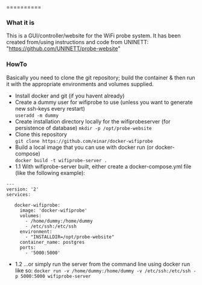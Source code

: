 ==========

### What it is

This is a GUI/controller/website for the WiFi probe system. It has been created from/using
instructions and code from UNINETT: "https://github.com/UNINETT/probe-website"

### HowTo 

Basically you need to clone the git repository; build the container & then run it with the
appropriate environments and volumes supplied.

* Install docker and git (if you havent already)  
* Create a dummy user for wifiprobe to use (unless you want to generate new ssh-keys every restart)  
``` useradd -m dummy ```
* Create installation directory locally for the wifiprobeserver (for persistence of database) 
``` mkdir -p /opt/probe-website ```
* Clone this repository  
``` git clone https://github.com/einar/docker-wifiprobe ```  
* Build a local image that you can use with docker run (or docker-compose)  
``` docker build -t wifiprobe-server . ```  
* 1.1 With wifiprobe-server built, either create a docker-compose.yml file (like the following example):  
~~~~
---
version: '2'
services:

   docker-wifiprobe:
     image: 'docker-wifiprobe'
     volumes:
       - /home/dummy:/home/dummy
       - /etc/ssh:/etc/ssh
     environment:
       - "INSTALLDIR=/opt/probe-website"
     container_name: postgres
     ports:
       - '5000:5000'

~~~~
* 1.2 ...or simply run the server from the command line using docker run like so: 
``` docker run -v /home/dummy:/home/dummy -v /etc/ssh:/etc/ssh -p 5000:5000 wifiprobe-server  ```


